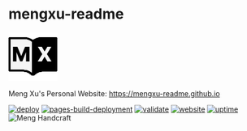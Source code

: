 # mengxu-readme

<a href="https://mengxu-readme.github.io"><img src="assets/img/about/icon.svg" title="Website Icon" alt="Website Icon"/></a>

Meng Xu's Personal Website: https://mengxu-readme.github.io

[![deploy](https://github.com/mengxu-readme/mengxu-readme.github.io/actions/workflows/deploy.yml/badge.svg?branch=master)](https://github.com/mengxu-readme/mengxu-readme.github.io/actions/workflows/deploy.yml)
[![pages-build-deployment](https://github.com/mengxu-readme/mengxu-readme.github.io/actions/workflows/pages/pages-build-deployment/badge.svg?branch=gh-pages)](https://github.com/mengxu-readme/mengxu-readme.github.io/actions/workflows/pages/pages-build-deployment)
[![validate](https://github.com/mengxu-readme/mengxu-readme.github.io/actions/workflows/validate.yml/badge.svg?branch=master)](https://github.com/mengxu-readme/mengxu-readme.github.io/actions/workflows/validate.yml)
[![website](https://img.shields.io/website?url=https%3A%2F%2Fmengxu-readme.github.io%2F)](https://mengxu-readme.github.io)
[![uptime](https://img.shields.io/uptimerobot/ratio/7/m793328016-ed25115452526907f338e613)](https://mengxu-readme.github.io)
<picture>
  <img src="https://img.shields.io/badge/meng-handcraft-blueviolet" alt="Meng Handcraft">
</picture>
